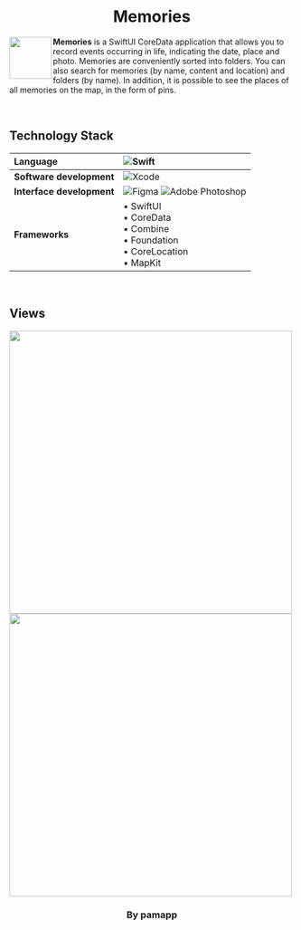 <h1 align="center">Memories</h1>

<img width="74" src="https://user-images.githubusercontent.com/55293935/171038048-75e2635c-ccf0-4036-b74d-0ad261f35818.png" align="left" /> **Memories** is a SwiftUI CoreData application that allows you to record events occurring in life, indicating the date, place and photo. Memories are conveniently sorted into folders. You can also search for memories (by name, content and location) and folders (by name). In addition, it is possible to see the places of all memories on the map, in the form of pins.

<br>

## Technology Stack

| Language           | ![Swift](https://img.shields.io/badge/swift-F54A2A?style=for-the-badge&logo=swift&logoColor=white) |
| :--- | :--- |
| **Software development**   | ![Xcode](https://img.shields.io/badge/Xcode-007ACC?style=for-the-badge&logo=Xcode&logoColor=white) |
| **Interface development**  | ![Figma](https://img.shields.io/badge/figma-%23F24E1E.svg?style=for-the-badge&logo=figma&logoColor=white) ![Adobe Photoshop](https://img.shields.io/badge/adobe%20photoshop-%2331A8FF.svg?style=for-the-badge&logo=adobe%20photoshop&logoColor=white) |
| **Frameworks**         | ▪️ SwiftUI<br> ▪️ CoreData<br> ▪️ Combine<br> ▪️ Foundation<br> ▪️ CoreLocation<br> ▪️ MapKit |

<br>

## Views

<img width="500" src="https://user-images.githubusercontent.com/55293935/170858509-0650998d-5ddb-493a-9723-6178a16f2375.png"> <img width="500" src="https://user-images.githubusercontent.com/55293935/170858552-9582cd0b-615b-45f4-b5c0-75ff2eab3fa3.png">

<!-- <img src="https://user-images.githubusercontent.com/55293935/170857277-c07d876d-a353-4b6b-aa42-4289e8c54c39.png" width="50"> -->
 
<h3 align="center"> By pamapp </h3>

<!-- <p>
    <img src="https://user-images.githubusercontent.com/55293935/167218843-6cf1916a-604c-4cdc-92d1-bb2cddb83c66.png" width="750">
</p> -->


